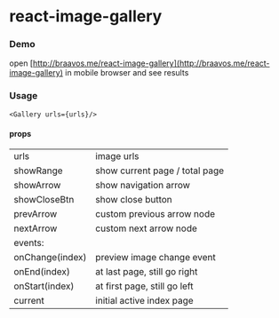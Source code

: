 # react-image-gallery

### Demo  

open [http://braavos.me/react-image-gallery](http://braavos.me/react-image-gallery) in mobile browser and see results

### Usage

```
<Gallery urls={urls}/>
```

#### props

<table>
    <tbody>
        <tr>
            <td>urls</td>
            <td>image urls</td>
        </tr>
        <tr>
            <td>showRange</td>
            <td>show current page / total page</td>
        </tr>
        <tr>
            <td>showArrow</td>
            <td>show navigation arrow</td>
        </tr>
        <tr>
            <td>showCloseBtn</td>
            <td>show close button</td>
        </tr>
        <tr>
            <td>prevArrow</td>
            <td>custom previous arrow node</td>
        </tr>
        <tr>
            <td>nextArrow</td>
            <td>custom next arrow node</td>
        </tr>
        <tr>
            <td colSpan="2">
                events:
            </td>
        </tr>
        <tr>
            <td>onChange(index)</td>
            <td>preview image change event</td>
        </tr>
        <tr>
            <td>onEnd(index)</td>
            <td>at last page, still go right</td>
        </tr>
        <tr>
            <td>onStart(index)</td>
            <td>at first page, still go left</td>
        </tr>
        <tr>
            <td>current</td>
            <td>initial active index page</td>
        </tr>
    </tbody>
</table>